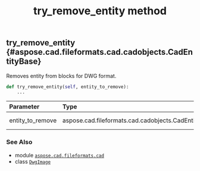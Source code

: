 ﻿---
title: try_remove_entity method
second_title: Aspose.CAD for Python via .NET API References
description: 
type: docs
weight: 110
url: /python-net/aspose.cad.fileformats.cad/dwgimage/try_remove_entity/
is_root: false
---

## try_remove_entity {#aspose.cad.fileformats.cad.cadobjects.CadEntityBase}

Removes entity from blocks for DWG format.



```python
def try_remove_entity(self, entity_to_remove):
    ...
```


| Parameter | Type | Description |
| :- | :- | :- |
| entity_to_remove | aspose.cad.fileformats.cad.cadobjects.CadEntityBase | Entity to be removed. |



### See Also
* module [`aspose.cad.fileformats.cad`](../../)
* class [`DwgImage`](/cad/python-net/aspose.cad.fileformats.cad/dwgimage)
